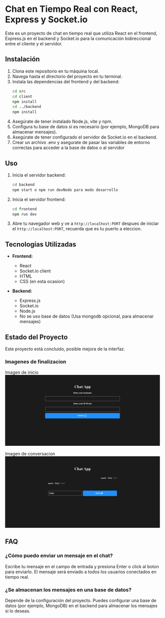 # Chat en Tiempo Real con React, Express y Socket.io

Este es un proyecto de chat en tiempo real que utiliza React en el frontend, Express.js en el backend y Socket.io para la comunicación bidireccional entre el cliente y el servidor.

## Instalación

1. Clona este repositorio en tu máquina local.
2. Navega hasta el directorio del proyecto en tu terminal.
3. Instala las dependencias del frontend y del backend:
    ```bash
    cd src
    cd client
    npm install
    cd ../backend
    npm install
    ```
4. Asegúrate de tener instalado Node.js, vite y npm.
5. Configura tu base de datos si es necesario (por ejemplo, MongoDB para almacenar mensajes).
6. Asegúrate de tener configurado el servidor de Socket.io en el backend.
7. Crear un archivo .env y asegurate de pasar  las variables de entorno correctas para acceder a la base de datos o al servidor

## Uso

1. Inicia el servidor backend:
    ```bash
    cd backend
    npm start o npm run devNode para modo desarrollo
    ```
2. Inicia el servidor frontend:
    ```bash
    cd frontend
    npm run dev
    ```
3. Abre tu navegador web y ve a `http://localhost:PORT` despues de iniciar el `http://localhost:PORT`, recuerda que es tu puerto a eleccion.

## Tecnologías Utilizadas

- **Frontend:**
    - React
    - Socket.io client
    - HTML
    - CSS (en esta ocasion)

- **Backend:**
    - Express.js
    - Socket.io
    - Node.js
    - No se uso base de datos (Usa mongodb opcional, para almacenar mensajes)

## Estado del Proyecto

Este proyecto está concluido, posible mejora de la interfaz.

### Imagenes de finalizacion
Imagen de inicio
![alt text](src/client/public/image1.png)

Imagen de conversacion
![alt text](src/client/public/image2.png)

## FAQ

### ¿Cómo puedo enviar un mensaje en el chat?
Escribe tu mensaje en el campo de entrada y presiona Enter o click al boton para enviarlo. El mensaje será enviado a todos los usuarios conectados en tiempo real.

### ¿Se almacenan los mensajes en una base de datos?
Depende de la configuración del proyecto. Puedes configurar una base de datos (por ejemplo, MongoDB) en el backend para almacenar los mensajes si lo deseas.
